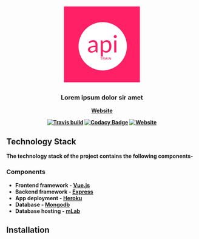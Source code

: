 <h1 align="center">
	<img
		width="200"
		alt="api-Train"
		src="https://raw.githubusercontent.com/mukulkhanna/api-train/master/web/static/six.jpg">
</h1>
<h3 align="center">
	Lorem ipsum dolor sir amet
</h3>

<p align="center">
	<strong>
		<a href="https://api-train.herokuapp.com">Website</a>
</p>

<p align="center">
	<a href="https://travis-ci.org/mukulkhanna/api-train"><img
		alt="Travis build"
		src="https://travis-ci.org/mukulkhanna/api-train.svg?branch=master"></a>
	<a href="https://app.codacy.com/app/mukulkhanna/api-train?utm_source=github.com&utm_medium=referral&utm_content=mukulkhanna/api-train&utm_campaign=Badge_Grade_Dashboard"><img
		alt="Codacy Badge"
		src="https://api.codacy.com/project/badge/Grade/da52dd8a314c4c838336effc49c11be9"></a>
	<a href="https://api-train.herokuapp.com"><img
		alt="Website"
		src="https://img.shields.io/badge/webiste-live-brightgreen.svg?style=flat-square"></a>
</p>


## Technology Stack

The technology stack of the project contains the following components-

### Components

* Frontend framework - [Vue.js](https://vuejs.org/)
* Backend framework - [Express](https://expressjs.com/)
* App deployment - [Heroku](https://heroku.com)
* Database - [Mongodb](https://www.mongodb.com/)
* Database hosting - [mLab](https://mlab.com/)

## Installation